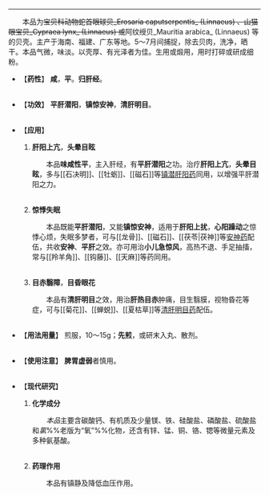 ---
&emsp;&emsp;本品为~~宝贝科动物蛇首眼球贝_Erosaria caputserpentis_ (Linnaeus) 、山猫眼宝贝_Cypraea lynx_ (Linnaeus) 或~~阿纹绶贝_Mauritia arabica_ (Linnaeus) 等的贝壳。主产于海南、福建、广东等地。5～7月间捕捉，除去贝肉，洗净，晒干。本品气微，味淡。以壳厚、有光泽者为佳。生用或煅用，用时打碎或研成细粉。

- 【**药性**】
	**咸**，**平**。**归肝经**。<br></br>

- 【**功效**】
	**平肝潜阳**，**镇惊安神**，**清肝明目**。<br></br>

- 【**应用**】
	1. **肝阳上亢**，**头晕目眩**
		
		&emsp;&emsp;本品**味咸性平**，主入肝经，有**平肝潜阳**之功。治疗**肝阳上亢**，**头晕目眩**，多与[[石决明]]、[[牡蛎]]、[[磁石]]等<ins>镇潜肝阳药</ins>同用，以增强平肝潜阳之力。<br></br>
	
	2. **惊悸失眠**
		
		&emsp;&emsp;本品既能**平肝潜阳**，又能**镇惊安神**，适用于**肝阳上扰**，**心阳躁动**之惊悸心烦，失眠多梦者，可与[[龙骨]]、[[磁石]]、[[茯苓|茯神]]等<ins>安神药</ins>配伍，共收**安神**、**平肝**之效。亦可用治**小儿急惊风**，高热不退、手足抽搐，常与[[羚羊角]]、[[钩藤]]、[[天麻]]等药同用。<br></br>
	
	3. **目赤翳障**，**目昏眼花**
		
		&emsp;&emsp;本品有**清肝明目**之效，用治**肝热目赤**肿痛，目生翳膜，视物昏花等症，可与[[菊花]]、[[蝉蜕]]、[[夏枯草]]等<ins>清肝明目药</ins>配伍。<br></br>

- 【**用法用量**】
	煎服，10～15g；**先煎**，或研末入丸、散剂。<br></br>

- 【**使用注意**】
	**脾胃虚弱**者慎用。<br></br>

- 【**现代研究**】
	1. **化学成分**
		
		&emsp;&emsp;<dfn>本品</dfn>主要含碳酸钙、有机质及少量镁、铁、硅酸盐、磷酸盐、硫酸盐和<dfn>氯</dfn>%%老版为“氧”%%化物<dfn>，</dfn>还含有锌、锰、铜、铬、锶等微量元素及多种氨基酸。<br></br>
	
	2. **药理作用**
		
		&emsp;&emsp;本品有镇静及降低血压作用。